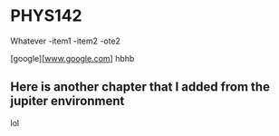 # PHYS142
Whatever
-item1 
-item2
-ote2


[google][www.google.com]
hbhb

## Here is another chapter that I added from the jupiter environment
lol
